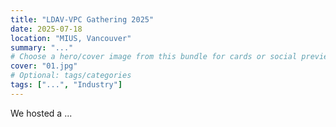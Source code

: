 ```yaml
---
title: "LDAV-VPC Gathering 2025"
date: 2025-07-18
location: "MIUS, Vancouver"
summary: "..."
# Choose a hero/cover image from this bundle for cards or social previews:
cover: "01.jpg"
# Optional: tags/categories
tags: ["...", "Industry"]
---
```


We hosted a ...